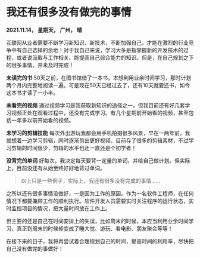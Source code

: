 # 我还有很多没有做完的事情

**2021.11.14，  星期天，  广州，  晴**

互联网从业者需要不断学习新知识、新技术，不断加强自己，才能在激烈的行业竞争中有自己选择的余地！对于我自己来说，学习大多是指掌握新的开发技术的过程，或者说汲取与工作相关、能提高自己综合能力的知识。但是，在自己规划之下的很多事情，并未及时完成！


**未读完的书**
50天之前，在图书馆借了一本书，本想利用业余时间学习，那时计划两个月内完整地阅读一遍。可是现在50天已经过去了，还有10天就要还书，如今这本书才读了一小半。

**未看完的视频**
通过视频学习是我获取新知识的途径之一。但我目前还有好几套学习视频正处在观看过程中，还没有完成学习。有几个星期前开始看的视频，甚至包括一年多以前开始看的视频。

**未学习的剪辑技能**
每次外出游玩我都会用手机拍摄很多风景，早在一两年前，我就想着一边学习剪辑，同时逐渐剪出更好视频。目前存了很多的剪辑素材，不过学习剪辑的时间很少，剪辑的水平也还一直还是个初学者！

**没背完的单词**
好每次，我决定每天要背一定量的单词，并给自己做计划。但实际上，目前没还有从始至终好好地背过单词。


> 以上只是一些例子，实际上，我还有很多没有完成的事情......


之所以还有很多事情没做好，一是因为工作的原因。作为一名软件工程师，在任何情况下都要兼顾工作的顺利执行。软件开发人员需要实时关注程序的运行状态，实时监控项目的情况，把大量时间放在工作上。

但主要的还是自己在时间安排上的失误，比如周末的时候，本应当利用业余时间学习，真正到周末的时候却变成了睡大觉、游玩、看电影、朋友聚会等等！

在接下来的日子，我将再尝试着合理规划自己的时间，提高时间的利用率，尽快把自己没有做完的事做好！

